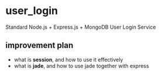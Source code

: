 # user_login
Standard Node.js + Express.js + MongoDB User Login Service

## improvement plan
- what is **session**, and how to use it effectively
- what is **jade**, and how to use jade together with express
